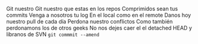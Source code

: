 Git nuestro
Git nuestro que estas en los repos
Comprimidos sean tus commits
Venga a nosotros tu log
En el local como en el remote
Danos hoy nuestro pull de cada día
Perdona nuestro conflictos
Como también perdonamons los de otros geeks
No nos dejes caer el el detached HEAD
y libranos de SVN
`git commmit --amend`